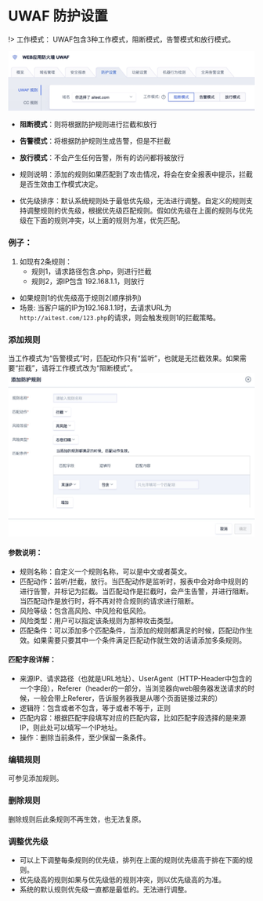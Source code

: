 # 

# UWAF 防护设置
!> 工作模式： UWAF包含3种工作模式，阻断模式，告警模式和放行模式。

![](/images/15971385011345.jpg)

*  **阻断模式**：则将根据防护规则进行拦截和放行
*  **告警模式**：将根据防护规则生成告警，但是不拦截
*  **放行模式**：不会产生任何告警，所有的访问都将被放行

* 规则说明：添加的规则如果匹配到了攻击情况，将会在安全报表中提示，拦截是否生效由工作模式决定。
* 优先级排序：默认系统规则处于最低优先级，无法进行调整。自定义的规则支持调整规则的优先级，根据优先级匹配规则。假如优先级在上面的规则与优先级在下面的规则冲突，以上面的规则为准，优先匹配。

### 例子：
1. 如现有2条规则：
   * 规则1，请求路径包含.php，则进行拦截
   * 规则2，源IP包含 192.168.1.1，则放行

* 如果规则1的优先级高于规则2(顺序排列)
* 场景: 当客户端的IP为192.168.1.1时，去请求URL为``http://aitest.com/123.php``的请求，则会触发规则1的拦截策略。

### 添加规则

当工作模式为“告警模式”时，匹配动作只有“监听”，也就是无拦截效果。如果需要“拦截”，请将工作模式改为“阻断模式”。
![](/images/15971389516316.jpg)

#### 参数说明：
  - 规则名称：自定义一个规则名称，可以是中文或者英文。
  - 匹配动作：监听/拦截，放行。当匹配动作是监听时，报表中会对命中规则的进行告警，并标记为拦截。当匹配动作是拦截时，会产生告警，并进行阻断。当匹配动作是放行时，将不再对符合规则的请求进行阻断。
  - 风险等级：包含高风险、中风险和低风险。
  - 风险类型：用户可以指定该条规则为那种攻击类型。
  - 匹配条件：可以添加多个匹配条件，当添加的规则都满足的时候，匹配动作生效。如果需要只要其中一个条件满足匹配动作就生效的话请添加多条规则。

#### 匹配字段详解：

  - 来源IP、请求路径（也就是URL地址）、UserAgent（HTTP-Header中包含的一个字段），Referer（header的一部分，当浏览器向web服务器发送请求的时候，一般会带上Referer，告诉服务器我是从哪个页面链接过来的）
  - 逻辑符：包含或者不包含，等于或者不等于，正则
  - 匹配内容：根据匹配字段填写对应的匹配内容，比如匹配字段选择的是来源IP，则此处可以填写一个IP地址。
  - 操作：删除当前条件，至少保留一条条件。

### 编辑规则
可参见添加规则。

### 删除规则
删除规则后此条规则不再生效，也无法复原。

### 调整优先级

* 可以上下调整每条规则的优先级，排列在上面的规则优先级高于排在下面的规则。
* 优先级高的规则如果与优先级低的规则冲突，则以优先级高的为准。
* 系统的默认规则优先级一直都是最低的。无法进行调整。


